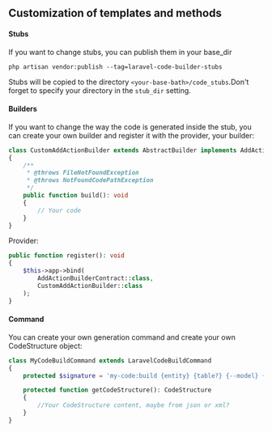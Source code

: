 ## Customization of templates and methods
#### Stubs
If you want to change stubs, you can publish them in your base_dir
```shell
php artisan vendor:publish --tag=laravel-code-builder-stubs
```
Stubs will be copied to the directory `<your-base-bath>/code_stubs`.Don't forget to specify your directory in the `stub_dir` setting.
#### Builders
If you want to change the way the code is generated inside the stub, you can create your own builder and register it with the provider, your builder:
```php
class CustomAddActionBuilder extends AbstractBuilder implements AddActionBuilderContract
{
    /**
     * @throws FileNotFoundException
     * @throws NotFoundCodePathException
     */
    public function build(): void
    {
        // Your code
    }
}
```
Provider:
```php
public function register(): void
{
    $this->app->bind(
        AddActionBuilderContract::class,
        CustomAddActionBuilder::class
    );
}
```
#### Command
You can create your own generation command and create your own CodeStructure object:
```php
class MyCodeBuildCommand extends LaravelCodeBuildCommand
{
    protected $signature = 'my-code:build {entity} {table?} {--model} {--request} {--addAction} {--editAction} {--request} {--controller} {--route} {--form} {--table} {--DTO} {--builders} {--has-many=*} {--has-one=*} {--belongs-to-many=*}';

    protected function getCodeStructure(): CodeStructure
    {
        //Your CodeStructure content, maybe from json or xml?
    }
}
```